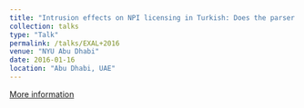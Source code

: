 ```yaml
---
title: "Intrusion effects on NPI licensing in Turkish: Does the parser ignore the grammar?"
collection: talks
type: "Talk"
permalink: /talks/EXAL+2016
venue: "NYU Abu Dhabi"
date: 2016-01-16
location: "Abu Dhabi, UAE"
---
```


[More information](https://wp.nyu.edu/exal_plus/)
